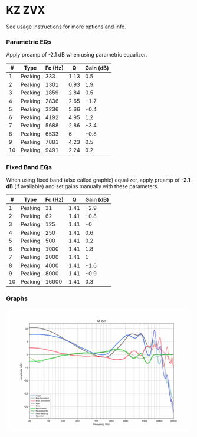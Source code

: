 # KZ ZVX
See [usage instructions](https://github.com/jaakkopasanen/AutoEq#usage) for more options and info.

### Parametric EQs
Apply preamp of -2.1 dB when using parametric equalizer.

|   # | Type    |   Fc (Hz) |    Q |   Gain (dB) |
|-----|---------|-----------|------|-------------|
|   1 | Peaking |       333 | 1.13 |         0.5 |
|   2 | Peaking |      1301 | 0.93 |         1.9 |
|   3 | Peaking |      1859 | 2.84 |         0.5 |
|   4 | Peaking |      2836 | 2.65 |        -1.7 |
|   5 | Peaking |      3236 | 5.66 |        -0.4 |
|   6 | Peaking |      4192 | 4.95 |         1.2 |
|   7 | Peaking |      5688 | 2.86 |        -3.4 |
|   8 | Peaking |      6533 | 6    |        -0.8 |
|   9 | Peaking |      7881 | 4.23 |         0.5 |
|  10 | Peaking |      9491 | 2.24 |         0.2 |

### Fixed Band EQs
When using fixed band (also called graphic) equalizer, apply preamp of **-2.1 dB** (if available) and set gains manually with these parameters.

|   # | Type    |   Fc (Hz) |    Q |   Gain (dB) |
|-----|---------|-----------|------|-------------|
|   1 | Peaking |        31 | 1.41 |        -2.9 |
|   2 | Peaking |        62 | 1.41 |        -0.8 |
|   3 | Peaking |       125 | 1.41 |        -0   |
|   4 | Peaking |       250 | 1.41 |         0.6 |
|   5 | Peaking |       500 | 1.41 |         0.2 |
|   6 | Peaking |      1000 | 1.41 |         1.8 |
|   7 | Peaking |      2000 | 1.41 |         1   |
|   8 | Peaking |      4000 | 1.41 |        -1.6 |
|   9 | Peaking |      8000 | 1.41 |        -0.9 |
|  10 | Peaking |     16000 | 1.41 |         0.3 |

### Graphs
![](./KZ%20ZVX.png)
